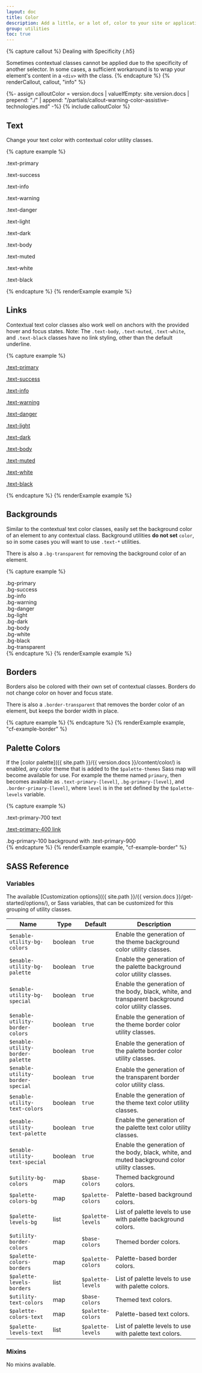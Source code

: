 ```yaml
---
layout: doc
title: Color
description: Add a little, or a lot of, color to your site or application.
group: utilities
toc: true
---
```


{% capture callout %}
Dealing with Specificity
{.h5}

Sometimes contextual classes cannot be applied due to the specificity of another selector. In some cases, a sufficient workaround is to wrap your element's content in a `<div>` with the class.
{% endcapture %}
{% renderCallout, callout, "info" %}

{%- assign calloutColor = version.docs | valueIfEmpty: site.version.docs | prepend: "./" | append: "/partials/callout-warning-color-assistive-technologies.md" -%}
{% include calloutColor %}

## Text

Change your text color with contextual color utility classes.

{% capture example %}
<p class="text-primary">.text-primary</p>
<p class="text-success">.text-success</p>
<p class="text-info">.text-info</p>
<p class="text-warning">.text-warning</p>
<p class="text-danger">.text-danger</p>
<p class="text-light bg-dark">.text-light</p>
<p class="text-dark">.text-dark</p>
<p class="text-body">.text-body</p>
<p class="text-muted">.text-muted</p>
<p class="text-white bg-dark">.text-white</p>
<p class="text-black">.text-black</p>
{% endcapture %}
{% renderExample example %}

## Links

Contextual text color classes also work well on anchors with the provided hover and focus states.
Note: The `.text-body`, `.text-muted`, `.text-white`, and `.text-black` classes have no link styling, other than the default underline.

{% capture example %}
<p><a href="#" class="text-primary">.text-primary</a></p>
<p><a href="#" class="text-success">.text-success</a></p>
<p><a href="#" class="text-info">.text-info</a></p>
<p><a href="#" class="text-warning">.text-warning</a></p>
<p><a href="#" class="text-danger">.text-danger</a></p>
<p><a href="#" class="text-light bg-dark">.text-light</a></p>
<p><a href="#" class="text-dark">.text-dark</a></p>
<p><a href="#" class="text-body">.text-body</a></p>
<p><a href="#" class="text-muted">.text-muted</a></p>
<p><a href="#" class="text-white bg-dark">.text-white</a></p>
<p><a href="#" class="text-black">.text-black</a></p>
{% endcapture %}
{% renderExample example %}

## Backgrounds

Similar to the contextual text color classes, easily set the background color of an element to any contextual class. Background utilities **do not set** `color`, so in some cases you will want to use `.text-*` utilities.

There is also a `.bg-transparent` for removing the background color of an element.

{% capture example %}
<div class="p-0_5 mb-1 bg-primary text-white">.bg-primary</div>
<div class="p-0_5 mb-1 bg-success text-black">.bg-success</div>
<div class="p-0_5 mb-1 bg-info text-white">.bg-info</div>
<div class="p-0_5 mb-1 bg-warning text-black">.bg-warning</div>
<div class="p-0_5 mb-1 bg-danger text-white">.bg-danger</div>
<div class="p-0_5 mb-1 bg-light text-black">.bg-light</div>
<div class="p-0_5 mb-1 bg-dark text-white">.bg-dark</div>
<div class="p-0_5 mb-1 bg-body text-black">.bg-body</div>
<div class="p-0_5 mb-1 bg-white text-black">.bg-white</div>
<div class="p-0_5 mb-1 bg-black text-white">.bg-black</div>
<div class="p-0_5 mb-1 bg-transparent text-black">.bg-transparent</div>
{% endcapture %}
{% renderExample example %}

## Borders

Borders also be colored with their own set of contextual classes. Borders do not change color on hover and focus state.

There is also a `.border-transparent` that removes the border color of an element, but keeps the border width in place.

{% capture example %}
<span class="border border-primary"></span>
<span class="border border-secondary"></span>
<span class="border border-info"></span>
<span class="border border-warning"></span>
<span class="border border-danger"></span>
<span class="border border-light"></span>
<span class="border border-dark"></span>
<span class="border border-transparent"></span>
{% endcapture %}
{% renderExample example, "cf-example-border" %}

## Palette Colors

If the [color palette]({{ site.path }}/{{ version.docs }}/content/color/) is enabled, any color theme that is added to the `$palette-themes` Sass map will become available for use.  For example the theme named `primary`, then becomes available as `.text-primary-[level]`, `.bg-primary-[level]`, and `.border-primary-[level]`, where `level` is in the set defined by the `$palette-levels` variable.

{% capture example %}
<p class="text-primary-700">.text-primary-700 text</p>
<p><a href="#" class="text-primary-400">.text-primary-400 link</a></p>
<div class="bg-primary-100 text-primary-900 mb-0_5 p-0_5">.bg-primary-100 background with .text-primary-900</div>
<span class="border border-primary-200"></span>
{% endcapture %}
{% renderExample example, "cf-example-border" %}


## SASS Reference

### Variables

The available [Customization options]({{ site.path }}/{{ version.docs }}/get-started/options/), or Sass variables, that can be customized for this grouping of utility classes.

<div class="table-scroll">
  <table class="table table-bordered table-striped">
    <thead>
      <tr>
        <th style="width: 100px;">Name</th>
        <th style="width: 50px;">Type</th>
        <th style="width: 50px;">Default</th>
        <th>Description</th>
      </tr>
    </thead>
    <tbody>
      <tr>
        <td><code>$enable-utility-bg-colors</code></td>
        <td>boolean</td>
        <td><code>true</code></td>
        <td>
          Enable the generation of the theme background color utility classes.
        </td>
      </tr>
      <tr>
        <td><code>$enable-utility-bg-palette</code></td>
        <td>boolean</td>
        <td><code>true</code></td>
        <td>
          Enable the generation of the palette background color utility classes.
        </td>
      </tr>
      <tr>
        <td><code>$enable-utility-bg-special</code></td>
        <td>boolean</td>
        <td><code>true</code></td>
        <td>
          Enable the generation of the body, black, white, and transparent background color utility classes.
        </td>
      </tr>
      <tr>
        <td><code>$enable-utility-border-colors</code></td>
        <td>boolean</td>
        <td><code>true</code></td>
        <td>
          Enable the generation of the theme border color utility classes.
        </td>
      </tr>
      <tr>
        <td><code>$enable-utility-border-palette</code></td>
        <td>boolean</td>
        <td><code>true</code></td>
        <td>
          Enable the generation of the palette border color utility classes.
        </td>
      </tr>
      <tr>
        <td><code>$enable-utility-border-special</code></td>
        <td>boolean</td>
        <td><code>true</code></td>
        <td>
          Enable the generation of the transparent border color utility class.
        </td>
      </tr>
      <tr>
        <td><code>$enable-utility-text-colors</code></td>
        <td>boolean</td>
        <td><code>true</code></td>
        <td>
          Enable the generation of the theme text color utility classes.
        </td>
      </tr>
      <tr>
        <td><code>$enable-utility-text-palette</code></td>
        <td>boolean</td>
        <td><code>true</code></td>
        <td>
          Enable the generation of the palette text color utility classes.
        </td>
      </tr>
      <tr>
        <td><code>$enable-utility-text-special</code></td>
        <td>boolean</td>
        <td><code>true</code></td>
        <td>
          Enable the generation of the body, black, white, and muted background color utility classes.
        </td>
      </tr>
      <tr>
        <td><code>$utility-bg-colors</code></td>
        <td>map</td>
        <td><code>$base-colors</code></td>
        <td>
          Themed background colors.
        </td>
      </tr>
      <tr>
        <td><code>$palette-colors-bg</code></td>
        <td>map</td>
        <td><code>$palette-colors</code></td>
        <td>
          Palette-based background colors.
        </td>
      </tr>
      <tr>
        <td><code>$palette-levels-bg</code></td>
        <td>list</td>
        <td><code>$palette-levels</code></td>
        <td>
          List of palette levels to use with palette background colors.
        </td>
      </tr>
      <tr>
        <td><code>$utility-border-colors</code></td>
        <td>map</td>
        <td><code>$base-colors</code></td>
        <td>
          Themed border colors.
        </td>
      </tr>
      <tr>
        <td><code>$palette-colors-borders</code></td>
        <td>map</td>
        <td><code>$palette-colors</code></td>
        <td>
          Palette-based border colors.
        </td>
      </tr>
      <tr>
        <td><code>$palette-levels-borders</code></td>
        <td>list</td>
        <td><code>$palette-levels</code></td>
        <td>
          List of palette levels to use with palette colors.
        </td>
      </tr>
      <tr>
        <td><code>$utility-text-colors</code></td>
        <td>map</td>
        <td><code>$base-colors</code></td>
        <td>
          Themed text colors.
        </td>
      </tr>
      <tr>
        <td><code>$palette-colors-text</code></td>
        <td>map</td>
        <td><code>$palette-colors</code></td>
        <td>
          Palette-based text colors.
        </td>
      </tr>
      <tr>
        <td><code>$palette-levels-text</code></td>
        <td>list</td>
        <td><code>$palette-levels</code></td>
        <td>
          List of palette levels to use with palette text colors.
        </td>
      </tr>
    </tbody>
  </table>
</div>

### Mixins

No mixins available.
